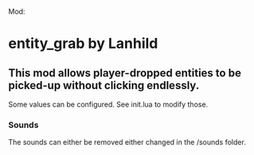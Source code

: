 Mod:

# entity_grab by Lanhild

## This mod allows player-dropped entities to be picked-up without clicking endlessly.

Some values can be configured. See init.lua to modify those.

### Sounds

The sounds can either be removed either changed in the /sounds folder.
